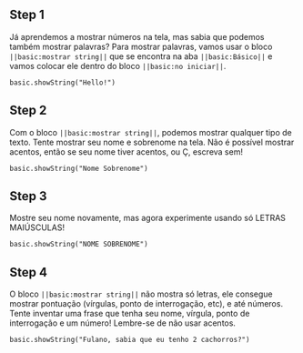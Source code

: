 

## Step 1

Já aprendemos a mostrar números na tela, mas sabia que podemos também 
mostrar palavras? Para mostrar palavras, vamos usar o bloco 
``||basic:mostrar string||`` que 
se encontra na aba ``||basic:Básico||`` e vamos colocar ele dentro 
do bloco ``||basic:no iniciar||``.

```blocks
basic.showString("Hello!")
```

## Step 2

Com o bloco ``||basic:mostrar string||``, podemos mostrar qualquer tipo de texto.
Tente mostrar seu nome e sobrenome na tela. Não é possível mostrar acentos, então
 se seu nome tiver acentos, ou Ç, escreva sem!

```blocks
basic.showString("Nome Sobrenome")
```

## Step 3

Mostre seu nome novamente, mas agora experimente usando só LETRAS MAIÚSCULAS!

```blocks
basic.showString("NOME SOBRENOME")
```

## Step 4

O bloco ``||basic:mostrar string||`` não mostra só letras, ele consegue mostrar 
pontuação (vírgulas, ponto de interrogação, etc), e até números. Tente inventar 
uma frase que tenha seu nome, vírgula, ponto de interrogação e um número! Lembre-se 
de não usar acentos.

```blocks
basic.showString("Fulano, sabia que eu tenho 2 cachorros?")
```
